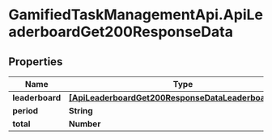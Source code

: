 # GamifiedTaskManagementApi.ApiLeaderboardGet200ResponseData

## Properties

Name | Type | Description | Notes
------------ | ------------- | ------------- | -------------
**leaderboard** | [**[ApiLeaderboardGet200ResponseDataLeaderboardInner]**](ApiLeaderboardGet200ResponseDataLeaderboardInner.md) |  | [optional] 
**period** | **String** |  | [optional] 
**total** | **Number** |  | [optional] 


